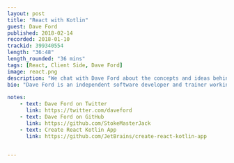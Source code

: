 ```yaml
---
layout: post
title: "React with Kotlin"
guest: Dave Ford
published: 2018-02-14
recorded: 2018-01-10
trackid: 399340554
length: "36:48"
length_rounded: "36 mins"
tags: [React, Client Side, Dave Ford]
image: react.png
description: "We chat with Dave Ford about the concepts and ideas behind React, how it helps in creating web applications and what Kotlin brings to the picture."
bio: "Dave Ford is an independent software developer and trainer working with JVM-based languages and JavaScript since their conception."
                  
notes: 
    - text: Dave Ford on Twitter
      link: https://twitter.com/daveford
    - text: Dave Ford on GitHub
      link: https://github.com/StokeMasterJack  
    - text: Create React Kotlin App
      link: https://github.com/JetBrains/create-react-kotlin-app

            
---
```


